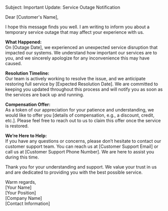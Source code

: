 Subject: Important Update: Service Outage Notification  

Dear [Customer's Name],  

I hope this message finds you well. I am writing to inform you about a temporary service outage that may affect your experience with us.  

**What Happened:**  
On [Outage Date], we experienced an unexpected service disruption that impacted our systems. We understand how important our services are to you, and we sincerely apologize for any inconvenience this may have caused.  

**Resolution Timeline:**  
Our team is actively working to resolve the issue, and we anticipate restoring full service by [Expected Resolution Date]. We are committed to keeping you updated throughout this process and will notify you as soon as the services are back up and running.  

**Compensation Offer:**  
As a token of our appreciation for your patience and understanding, we would like to offer you [details of compensation, e.g., a discount, credit, etc.]. Please feel free to reach out to us to claim this offer once the service is restored.  

**We’re Here to Help:**  
If you have any questions or concerns, please don’t hesitate to contact our customer support team. You can reach us at [Customer Support Email] or call us at [Customer Support Phone Number]. We are here to assist you during this time.  

Thank you for your understanding and support. We value your trust in us and are dedicated to providing you with the best possible service.  

Warm regards,  
[Your Name]  
[Your Position]  
[Company Name]  
[Contact Information]